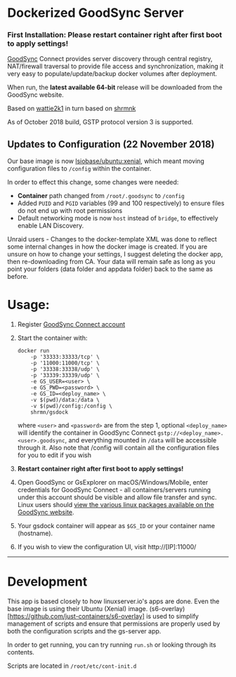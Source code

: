 # Dockerized GoodSync Server

### First Installation: Please restart container right after first boot to apply settings!

[GoodSync](https://www.goodsync.com) Connect provides server discovery through central registry, NAT/firewall traversal to provide file access and synchronization, making it very easy to populate/update/backup docker volumes after deployment.

When run, the **latest available 64-bit** release will be downloaded from the GoodSync website.

Based on [wattie2k1](https://github.com/wattie2k1/gsdock) in turn based on [shrmnk](https://github.com/shrmnk/gsdock)

As of October 2018 build, GSTP protocol version 3 is supported.

## Updates to Configuration (22 November 2018)

Our base image is now [lsiobase/ubuntu:xenial](https://github.com/linuxserver/docker-baseimage-ubuntu), which meant moving configuration files to `/config` within the container.

In order to effect this change, some changes were needed:
- **Container** path changed from `/root/.goodsync` to `/config`
- Added `PUID` and `PGID` variables (99 and 100 respectively) to ensure files do not end up with root permissions
- Default networking mode is now `host` instead of `bridge`, to effectively enable LAN Discovery.

Unraid users - Changes to the docker-template XML was done to reflect some internal changes in how the docker image is created. If you are unsure on how to change your settings, I suggest deleting the docker app, then re-downloading from CA. Your data will remain safe as long as you point your folders (data folder and appdata folder) back to the same as before.

# Usage: 

1. Register [GoodSync Connect account](https://www.goodsync.com/gs-connect)

2. Start the container with:
    ```
    docker run 
        -p '33333:33333/tcp' \
        -p '11000:11000/tcp' \
        -p '33338:33338/udp' \
        -p '33339:33339/udp' \
        -e GS_USER=<user> \
        -e GS_PWD=<password> \
        -e GS_ID=<deploy_name> \
        -v $(pwd)/data:/data \
        -v $(pwd)/config:/config \
        shrmn/gsdock
    ```
    where `<user>` and `<password>`  are from the step 1, optional `<deploy_name>` will identify the container in GoodSync Connect `gstp://<deploy_name>.<user>.goodsync`, and everything mounted in `/data` will be accessible through it.
    Also note that /config will contain all the configuration files for you to edit if you wish

3. **Restart container right after first boot to apply settings!**

4. Open GoodSync or GsExplorer on macOS/Windows/Mobile, enter credentials for GoodSync Connect - all containers/servers running under this account should be visible and allow file transfer and sync. Linux users should [view the various linux packages available on the GoodSync website](https://www.goodsync.com/for-linux). 

5. Your gsdock container will appear as `$GS_ID` or your container name (hostname). 

6. If you wish to view the configuration UI, visit http://[IP]:11000/

---

# Development

This app is based closely to how linuxserver.io's apps are done. Even the base image is using their Ubuntu (Xenial) image. (s6-overlay)[https://github.com/just-containers/s6-overlay] is used to simplify management of scripts and ensure that permissions are properly used by both the configuration scripts and the gs-server app.

In order to get running, you can try running `run.sh` or looking through its contents.

Scripts are located in `/root/etc/cont-init.d`
